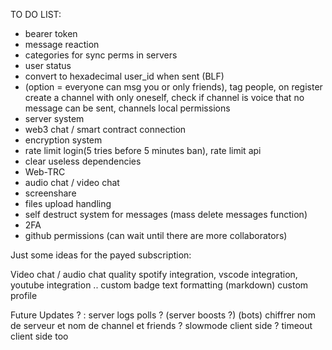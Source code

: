 TO DO LIST:

- bearer token
- message reaction
- categories for sync perms in servers
- user status
- convert to hexadecimal user_id when sent (BLF)
- (option = everyone can msg you or only friends), tag people, on register create a channel with only oneself, check if channel is voice that no message can be sent, channels local permissions
- server system
- web3 chat / smart contract connection
- encryption system
- rate limit login(5 tries before 5 minutes ban), rate limit api
- clear useless dependencies
- Web-TRC
- audio chat / video chat
- screenshare
- files upload handling
- self destruct system for messages (mass delete messages function)
- 2FA
- github permissions (can wait until there are more collaborators)



Just some ideas for the payed subscription:

   Video chat / audio chat quality
   spotify integration, vscode integration, youtube integration ..
   custom badge 
   text formatting (markdown)
   custom profile

Future Updates ? :
   server logs
   polls ?
   (server boosts ?)
   (bots)
   chiffrer nom de serveur et nom de channel et friends ?
   slowmode client side ? timeout client side too